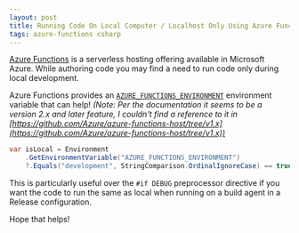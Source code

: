 ```yaml
---
layout: post
title: Running Code On Local Computer / Localhost Only Using Azure Functions With C#
tags: azure-functions csharp
---
```


[Azure Functions](https://learn.microsoft.com/en-us/azure/azure-functions/functions-overview) is a serverless hosting offering available in Microsoft Azure. While authoring code you may find a need to run code only during local development.

Azure Functions provides an [`AZURE_FUNCTIONS_ENVIRONMENT`](https://learn.microsoft.com/en-us/azure/azure-functions/functions-app-settings#azure_functions_environment) environment variable that can help! *(Note: Per the documentation it seems to be a version 2.x and later feature, I couldn't find a reference to it in [https://github.com/Azure/azure-functions-host/tree/v1.x](https://github.com/Azure/azure-functions-host/tree/v1.x))*

```csharp
var isLocal = Environment
    .GetEnvironmentVariable("AZURE_FUNCTIONS_ENVIRONMENT")
    ?.Equals("development", StringComparison.OrdinalIgnoreCase) == true;
```

This is particularly useful over the `#if DEBUG` preprocessor directive if you want the code to run the same as local when running on a build agent in a Release configuration.

Hope that helps!
